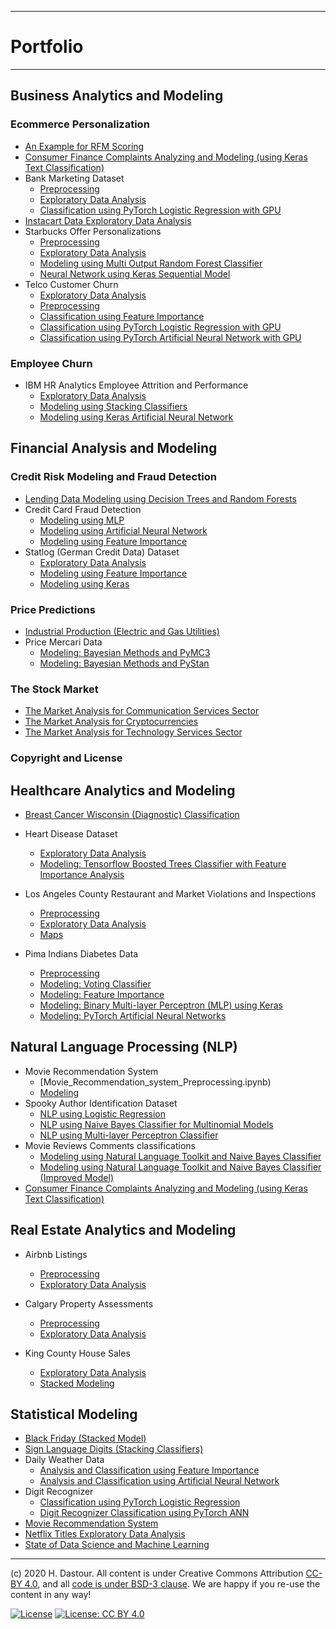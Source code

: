 ******************************
# Portfolio
******************************

## Business Analytics and Modeling

### Ecommerce Personalization
* [An Example for RFM Scoring](business_analytics_and_modeling/RFM_Scoring.ipynb)
* [Consumer Finance Complaints Analyzing and Modeling (using Keras Text Classification)](natural_language_processing/Consumer_Finance_Complaints_Analyzing_and_Modeling_(using_Keras_Text_Classification).ipynb)
* Bank Marketing Dataset
	* [Preprocessing](business_analytics_and_modeling/Bank_Marketing_Preprocessing.ipynb)
	* [Exploratory Data Analysis](business_analytics_and_modeling/Bank_Marketing_EDA.ipynb)
	* [Classification using PyTorch Logistic Regression with GPU](business_analytics_and_modeling/Bank_Marketing_Modeling_using_PyTorch_Logistic_Regression.ipynb)
* [Instacart Data Exploratory Data Analysis](business_analytics_and_modeling/Instacart_exploratory_data_analysis.ipynb)
* Starbucks Offer Personalizations
	* [Preprocessing](business_analytics_and_modeling/Starbucks_Offer_Personalizations_Preprocessing.ipynb)
	* [Exploratory Data Analysis](business_analytics_and_modeling/Starbucks_Offer_Personalizations_EDA.ipynb)
	* [Modeling using Multi Output Random Forest Classifier](business_analytics_and_modeling/Starbucks_Offer_Personalizations_using_MultiOutputRFC.ipynb)
	* [Neural Network using Keras Sequential Model](business_analytics_and_modeling/Starbucks_Offer_Personalizations_using_Keras_ANN.ipynb)
* Telco Customer Churn
	* [Exploratory Data Analysis](business_analytics_and_modeling/Telco_Customer_Churn_EDA.ipynb)
	* [Preprocessing](business_analytics_and_modeling/Telco_Customer_Churn_Classification_Preprocessing.ipynb)
	* [Classification using Feature Importance](business_analytics_and_modeling/Telco_Customer_Churn_Classification_using_Feature_Importance.ipynb)
	* [Classification using PyTorch Logistic Regression with GPU](business_analytics_and_modeling/Telco_Customer_Churn_Classification_with_PyTorch_Logistic_Regression.ipynb)
	* [Classification using PyTorch Artificial Neural Network with GPU](business_analytics_and_modeling/Telco_Customer_Churn_Classification_with_PyTorch_ANN.ipynb)
	
### Employee Churn
* IBM HR Analytics Employee Attrition and Performance
	* [Exploratory Data Analysis](business_analytics_and_modeling/IBM_HR_Analytics_EDA.ipynb)
	* [Modeling using Stacking Classifiers](business_analytics_and_modeling/IBM_HR_Analytics_Modeling_using_Stacking_Classifiers.ipynb)
	* [Modeling using Keras Artificial Neural Network](business_analytics_and_modeling/IBM_HR_Analytics_Modeling_using_ANN.ipynb)
	
## Financial Analysis and Modeling

### Credit Risk Modeling and Fraud Detection

* [Lending Data Modeling using Decision Trees and Random Forests](financial_analysis_and_modeling/Lending_Data_Modeling_using_Decision_Trees_and_Random_Forests.ipynb)
* Credit Card Fraud Detection
    * [Modeling using MLP](financial_analysis_and_modeling/Credit_Card_Fraud_Detection_using_MLP.ipynb)
    * [Modeling using Artificial Neural Network](financial_analysis_and_modeling/Credit_Card_Fraud_Detection_using_ANN.ipynb)
    * [Modeling using Feature Importance](financial_analysis_and_modeling/Credit_Card_Fraud_Detection_using_Feature_Importance.ipynb)
* Statlog (German Credit Data) Dataset
    * [Exploratory Data Analysis](financial_analysis_and_modeling/Statlog_(German_Credit_Data)_Dataset_EDA.ipynb)
    * [Modeling using Feature Importance](financial_analysis_and_modeling/Statlog_(German_Credit_Data)_using_Feature_Importance.ipynb)
    * [Modeling using Keras](financial_analysis_and_modeling/Statlog_(German_Credit_Data)_using_Keras.ipynb)

### Price Predictions
* [Industrial Production (Electric and Gas Utilities)](financial_analysis_and_modeling/Industrial_Production_(Electric_and_Gas_Utilities).ipynb)
* Price Mercari Data
    * [Modeling: Bayesian Methods and PyMC3](financial_analysis_and_modeling/Price_Mercari_Data_Modeling_using_Bayesian_Methods_and_PyMC3.ipynb)
    * [Modeling: Bayesian Methods and PyStan](financial_analysis_and_modeling/Price_Mercari_Data_Modeling_using_Bayesian_Methods_and_PyStan.ipynb)

### The Stock Market
* [The Market Analysis for Communication Services Sector](financial_analysis_and_modeling/The_Market_Analysis_for_Communication_Services_Sector.ipynb)
* [The Market Analysis for Cryptocurrencies](financial_analysis_and_modeling/The_Market_Analysis_for_Cryptocurrencies.ipynb)
* [The Market Analysis for Technology Services Sector](financial_analysis_and_modeling/The_Market_Analysis_for_Technology_Services.ipynb)	
	
### Copyright and License


## Healthcare Analytics and Modeling
* [Breast Cancer Wisconsin (Diagnostic) Classification](healthcare_analytics_and_modeling/Breast_Cancer_Wisconsin_(Diagnostic)_Classification.ipynb)

* Heart Disease Dataset
	* [Exploratory Data Analysis](healthcare_analytics_and_modeling/Heart_Disease_Dataset_EDA.ipynb)
	* [Modeling: Tensorflow Boosted Trees Classifier with Feature Importance Analysis](healthcare_analytics_and_modeling/Heart_Disease_Dataset_TF_Boosted_Trees_with_Feat_Importance_Analysis.ipynb)

* Los Angeles County Restaurant and Market Violations and Inspections
	* [Preprocessing](healthcare_analytics_and_modeling/Los_Angeles_Inspection_Preprocessing.ipynb)
	* [Exploratory Data Analysis](healthcare_analytics_and_modeling/Los_Angeles_Inspection_healthcare_analytics_and_modeling.ipynb)
	* [Maps](healthcare_analytics_and_modeling/Los_Angeles_Inspection_Maps.ipynb)

* Pima Indians Diabetes Data
	* [Preprocessing](healthcare_analytics_and_modeling/Pima_Indians_Diabetes_Dataset_Preprocessing.ipynb)
	* [Modeling: Voting Classifier](healthcare_analytics_and_modeling/Pima_Indians_Diabetes_Dataset_Modeling_Voting_Classifier.ipynb)
	* [Modeling: Feature Importance](healthcare_analytics_and_modeling/Pima_Indians_Diabetes_Dataset_Modeling_Feature_Importance.ipynb)
	* [Modeling: Binary Multi-layer Perceptron (MLP) using Keras](healthcare_analytics_and_modeling/Pima_Indians_Diabetes_Dataset_Modeling_Keras_Binary_MLP.ipynb)
	* [Modeling: PyTorch Artificial Neural Networks](healthcare_analytics_and_modeling/Pima_Indians_Diabetes_Dataset_Modeling_PyTorch_ANN.ipynb)
	
## Natural Language Processing (NLP)

* Movie Recommendation System
	* [Movie_Recommendation_system_Preprocessing.ipynb)
	* [Modeling](natural_language_processing/Movie_Recommendation_system_Modeling.ipynb)
* Spooky Author Identification Dataset
	* [NLP using Logistic Regression](natural_language_processing/Spooky_Author_Identification_Dataset_NLP_using_LogReg.ipynb)
	* [NLP using Naive Bayes Classifier for Multinomial Models](natural_language_processing/Spooky_Author_Identification_Dataset_NLP_using_MNB.ipynb)
	* [NLP using Multi-layer Perceptron Classifier](natural_language_processing/Spooky_Author_Identification_Dataset_NLP_using_MLP.ipynb)
* Movie Reviews Comments classifications
	* [Modeling using Natural Language Toolkit and Naive Bayes Classifier](natural_language_processing/Movie_Reviews_Comments_classifications_using_Modeling_using_NLTK.ipynb)
	* [Modeling using Natural Language Toolkit and Naive Bayes Classifier (Improved Model)](natural_language_processing/Movie_Reviews_Comments_classifications_using_Modeling_using_NLTK_Improved_Model.ipynb)
* [Consumer Finance Complaints Analyzing and Modeling (using Keras Text Classification)](natural_language_processing/Consumer_Finance_Complaints_Analyzing_and_Modeling_(using_Keras_Text_Classification).ipynb)


## Real Estate Analytics and Modeling

* Airbnb Listings
	* [Preprocessing](real_estate/Airbnb_Listings_Preprocessing.ipynb)
	* [Exploratory Data Analysis](real_estate/Airbnb_Listings_exploratory_data_analysis.ipynb)
	
* Calgary Property Assessments
	* [Preprocessing](real_estate/Calgary_Property_Assessments_Preprocessing.ipynb)
	* [Exploratory Data Analysis](real_estate/Calgary_Property_Assessments_EDA.ipynb)
	
* King County House Sales
	* [Exploratory Data Analysis](real_estate/King_County_House_Sales_EDA.ipynb)
	* [Stacked Modeling](real_estate/King_County_House_Sales_Stacked_Modeling.ipynb)


## Statistical Modeling

* [Black Friday (Stacked Model)](statistical_modeling_and_analysis/black_friday_stacked_model.ipynb)
* [Sign Language Digits (Stacking Classifiers)](statistical_modeling_and_analysis/Sign_Language_Digits_Stacking_Classifiers.ipynb)
* Daily Weather Data
	* [Analysis and Classification using Feature Importance](statistical_modeling_and_analysis/Daily_Weather_Data_Analysis_and_Classification_using_Feature_Importance.ipynb)
	* [Analysis and Classification using Artificial Neural Network](statistical_modeling_and_analysis/Daily_Weather_Data_Analysis_and_Classification_using_ANN.ipynb)
* Digit Recognizer
	* [Classification using PyTorch Logistic Regression](statistical_modeling_and_analysis/Digit_Recognizer_Classification_using_PyTorch_Logistic_Regression.ipynb)
	* [Digit Recognizer Classification using PyTorch ANN](statistical_modeling_and_analysis/Digit_Recognizer_Classification_using_PyTorch_ANN.ipynb)
* [Movie Recommendation System](statistical_modeling_and_analysis/Movie_Recommendation_System.ipynb)
* [Netflix Titles Exploratory Data Analysis](business_analytics_and_modeling/Netflix_titles.ipynb)
* [State of Data Science and Machine Learning](business_analytics_and_modeling/State_of_Data_Science_and_Machine_Learning.ipynb)

***
(c) 2020 H. Dastour. All content is under Creative Commons Attribution [CC-BY 4.0](https://creativecommons.org/licenses/by/4.0/legalcode.txt), and all [code is under BSD-3 clause](https://github.com/engineersCode/EngComp/blob/master/LICENSE). We are happy if you re-use the content in any way!

[![License](https://img.shields.io/badge/License-BSD%203--Clause-blue.svg)](https://opensource.org/licenses/BSD-3-Clause) [![License: CC BY 4.0](https://img.shields.io/badge/License-CC%20BY%204.0-lightgrey.svg)](https://creativecommons.org/licenses/by/4.0/)